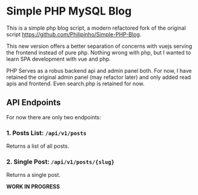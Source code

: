 # Simple PHP MySQL Blog

This is a simple php blog script, a modern refactored fork of the original script <https://github.com/Philipinho/Simple-PHP-Blog>.

This new version offers a better separation of concerns with vuejs serving the frontend instead of pure php. Nothing wrong with php, but I wanted to learn SPA development with vue and php.

PHP Serves as a robus backend api and admin panel both. For now, I have retained the original admin panel (may refactor later) and only added read apis and frontend. Even search.php is retained for now.

## API Endpoints

For now there are only two endpoints:

### 1. Posts List: `/api/v1/posts`

Returns a list of all posts.

### 2. Single Post: `/api/v1/posts/{slug}`

Returns a single post.

**WORK IN PROGRESS**
